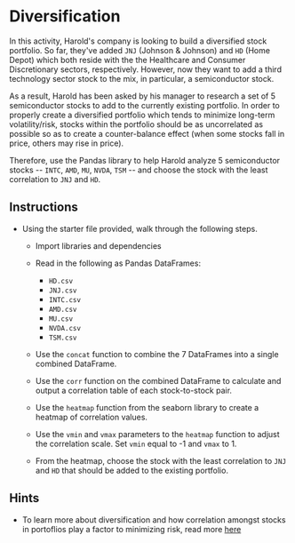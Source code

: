 # Diversification

In this activity, Harold's company is looking to build a diversified stock portfolio. So far, they've added `JNJ` (Johnson & Johnson) and `HD` (Home Depot) which both reside with the the Healthcare and Consumer Discretionary sectors, respectively. However, now they want to add a third technology sector stock to the mix, in particular, a semiconductor stock. 

As a result, Harold has been asked by his manager to research a set of 5 semiconductor stocks to add to the currently existing portfolio. In order to properly create a diversified portfolio which tends to minimize long-term volatility/risk, stocks within the portfolio should be as uncorrelated as possible so as to create a counter-balance effect (when some stocks fall in price, others may rise in price). 

Therefore, use the Pandas library to help Harold analyze 5 semiconductor stocks -- `INTC`, `AMD`, `MU`, `NVDA`, `TSM` -- and choose the stock with the least correlation to `JNJ` and `HD`.

## Instructions

* Using the starter file provided, walk through the following steps.

  * Import libraries and dependencies

  * Read in the following as Pandas DataFrames:

    * `HD.csv`
    * `JNJ.csv`
    * `INTC.csv`
    * `AMD.csv`
    * `MU.csv`
    * `NVDA.csv`
    * `TSM.csv`

  * Use the `concat` function to combine the 7 DataFrames into a single combined DataFrame.

  * Use the `corr` function on the combined DataFrame to calculate and output a correlation table of each stock-to-stock pair.

  * Use the `heatmap` function from the seaborn library to create a heatmap of correlation values.

  * Use the `vmin` and `vmax` parameters to the `heatmap` function to adjust the correlation scale. Set `vmin` equal to -1 and `vmax` to 1.

  * From the heatmap, choose the stock with the least correlation to `JNJ` and `HD` that should be added to the existing portfolio.

## Hints

* To learn more about diversification and how correlation amongst stocks in portoflios play a factor to minimizing risk, read more [here](https://www.investopedia.com/terms/d/diversification.asp)  
